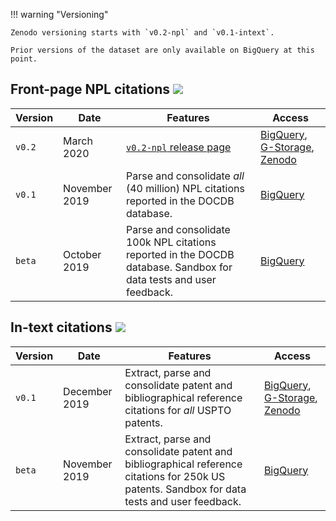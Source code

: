 [DOCDB]:https://www.epo.org/searching-for-patents/data/bulk-data-sets/docdb.html#tab-1
[bq-patcit]:https://console.cloud.google.com/bigquery?project=brv-patent&p=npl-parsing&d=patcit&page=dataset
[gs-patcit]:https://console.cloud.google.com/storage/browser/patcit?forceOnBucketsSortingFiltering=false&project=npl-parsing&userProject=npl-parsing
[zen-patcit]:https://zenodo.org/record/3710994#.Xm_uE5NKhEI
[v0.2-npl-release]:https://github.com/cverluise/PatCit/releases

!!! warning "Versioning"

    Zenodo versioning starts with `v0.2-npl` and `v0.1-intext`.

    Prior versions of the dataset are only available on BigQuery at this point.


## Front-page NPL citations ![](https://img.shields.io/badge/-npl-lightgrey)

|Version| Date| Features| Access|
|----|----|----|----|
|`v0.2`|March 2020 | [`v0.2-npl` release page][v0.2-npl-release]|[BigQuery][bq-patcit], [G-Storage][gs-patcit], [Zenodo][zen-patcit]|
|`v0.1`|November 2019|Parse and consolidate *all* (40 million) NPL citations reported in the DOCDB database.|[BigQuery][bq-patcit]|
|`beta`|October 2019| Parse and consolidate 100k NPL citations reported in the DOCDB database. Sandbox for data tests and user feedback.|[BigQuery][bq-patcit]|

## In-text citations ![](https://img.shields.io/badge/-in--text-lightgrey)

|Version| Date| Features| Access|
|----|----|----|----|
|`v0.1`| December 2019 | Extract, parse and consolidate patent and bibliographical reference citations for *all* USPTO patents.| [BigQuery][bq-patcit], [G-Storage][gs-patcit], [Zenodo][zen-patcit]|
|`beta`| November 2019 | Extract, parse and consolidate patent and bibliographical reference citations for 250k US patents. Sandbox for data tests and user feedback. | [BigQuery][bq-patcit]|

